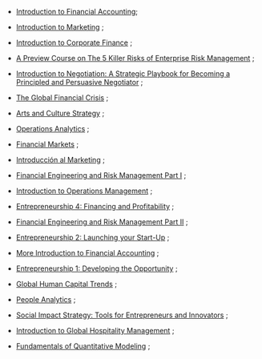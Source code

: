 * [Introduction to Financial Accounting](https://www.class-central.com/mooc/769/coursera-introduction-to-financial-accounting);
* [Introduction to Marketing](https://www.class-central.com/mooc/1137/coursera-introduction-to-marketing) ;

* [Introduction to Corporate Finance](https://www.class-central.com/mooc/625/coursera-introduction-to-corporate-finance) ;
* [A Preview Course on The 5 Killer Risks of Enterprise Risk Management](https://www.class-central.com/mooc/6533/canvas-network-a-preview-course-on-the-5-killer-risks-of-enterprise-risk-management) ;

* [Introduction to Negotiation: A Strategic Playbook for Becoming a Principled and Persuasive Negotiator](https://www.class-central.com/mooc/4336/coursera-introduction-to-negotiation-a-strategic-playbook-for-becoming-a-principled-and-persuasive-negotiator) ;
* [The Global Financial Crisis](https://www.class-central.com/mooc/4893/coursera-the-global-financial-crisis) ;

* [Arts and Culture Strategy](https://www.class-central.com/mooc/2678/coursera-arts-and-culture-strategy) ;
* [Operations Analytics](https://www.class-central.com/mooc/4204/coursera-operations-analytics) ;

* [Financial Markets](https://www.class-central.com/mooc/912/coursera-financial-markets) ;
* [Introducción al Marketing](https://www.class-central.com/mooc/4685/coursera-introduccion-al-marketing) ;

* [Financial Engineering and Risk Management Part I](https://www.class-central.com/mooc/1014/coursera-financial-engineering-and-risk-management-part-i) ;
* [Introduction to Operations Management](https://www.class-central.com/mooc/372/coursera-introduction-to-operations-management) ;

* [Entrepreneurship 4: Financing and Profitability](https://www.class-central.com/mooc/5476/coursera-entrepreneurship-4-financing-and-profitability) ;
* [Financial Engineering and Risk Management Part II](https://www.class-central.com/mooc/1015/coursera-financial-engineering-and-risk-management-part-ii) ;

* [Entrepreneurship 2: Launching your Start-Up](https://www.class-central.com/mooc/5468/coursera-entrepreneurship-2-launching-your-start-up) ;
* [More Introduction to Financial Accounting](https://www.class-central.com/mooc/3539/coursera-more-introduction-to-financial-accounting) ;

* [Entrepreneurship 1: Developing the Opportunity](https://www.class-central.com/mooc/5467/coursera-entrepreneurship-1-developing-the-opportunity) ;
* [Global Human Capital Trends](https://www.class-central.com/mooc/6532/canvas-network-global-human-capital-trends) ;

* [People Analytics](https://www.class-central.com/mooc/4264/coursera-people-analytics) ;
* [Social Impact Strategy: Tools for Entrepreneurs and Innovators](https://www.class-central.com/mooc/2136/coursera-social-impact-strategy-tools-for-entrepreneurs-and-innovators) ;

* [Introduction to Global Hospitality Management](https://www.class-central.com/mooc/2818/edx-introduction-to-global-hospitality-management) ;
* [Fundamentals of Quantitative Modeling](https://www.class-central.com/mooc/5448/coursera-fundamentals-of-quantitative-modeling) ;
